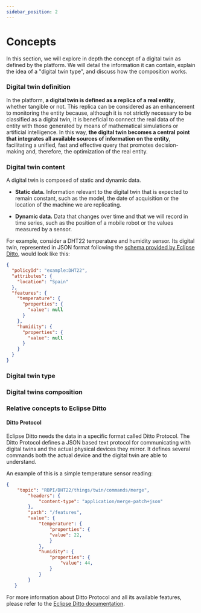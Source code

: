 ```yaml
---
sidebar_position: 2
---
```


# Concepts

In this section, we will explore in depth the concept of a digital twin as defined by the platform. We will detail the information it can contain, explain the idea of a "digital twin type", and discuss how the composition works.

### Digital twin definition

In the platform, **a digital twin is defined as a replica of a real entity**, whether tangible or not. This replica can be considered as an enhancement to monitoring the entity because, although it is not strictly necessary to be classified as a digital twin, it is beneficial to connect the real data of the entity with those generated by means of mathematical simulations or artificial intelligence. In this way, **the digital twin becomes a central point that integrates all available sources of information on the entity**, facilitating a unified, fast and effective query that promotes decision-making and, therefore, the optimization of the real entity.

### Digital twin content

A digital twin is composed of static and dynamic data. 

+ **Static data.** Information relevant to the digital twin that is expected to remain constant, such as the model, the date of acquisition or the location of the machine we are replicating. 

+ **Dynamic data.** Data that changes over time and that we will record in time series, such as the position of a mobile robot or the values measured by a sensor.

[comment]:<TENGO QUE EXPLICAR AQUI QUE ES UN THING, QUE STATIC ES ATTRIBUTE Y TO LO DE DITTO VAYA. ABAJO TAMBIEN TEMA POLITICAS Y DEMAS.>

For example, consider a DHT22 temperature and humidity sensor. Its digital twin, represented in JSON format following the [schema provided by Eclipse Ditto](https://eclipse.dev/ditto/basic-thing.html), would look like this:

```json
{
  "policyId": "example:DHT22",
  "attributes": {
    "location": "Spain"
  },
  "features": {
    "temperature": {
      "properties": {
        "value": null
      }
    },
    "humidity": {
      "properties": {
        "value": null
      }
    }
  }
}
```

### Digital twin type

### Digital twins composition

### Relative concepts to Eclipse Ditto

#### Ditto Protocol
Eclipse Ditto needs the data in a specific format called Ditto Protocol. The Ditto Protocol defines a JSON based text protocol for communicating with digital twins and the actual physical devices they mirror.
It defines several commands both the actual device and the digital twin are able to understand.

An example of this is a simple temperature sensor reading:

```json
{
    "topic": "RBPI/DHT22/things/twin/commands/merge",
        "headers": {
            "content-type": "application/merge-patch+json"
        },
        "path": "/features",
        "value": {
            "temperature": {
                "properties": {
                "value": 22,
                }
            },
            "humidity": {
                "properties": {
                    "value": 44,
                }
            }
        }
   }
```

For more information about Ditto Protocol and all its available features, please refer to the [Eclipse Ditto documentation](https://eclipse.dev/ditto/3.3/protocol-specification.html).


